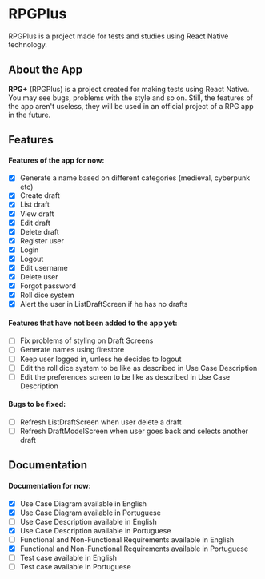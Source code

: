 # RPGPlus
RPGPlus is a project made for tests and studies using React Native technology.

## About the App
**RPG+** (RPGPlus) is a project created for making tests using React Native. You may see bugs, problems with the style and so on. Still, the features of the app aren't useless, they will be used in an official project of a RPG app in the future.

## Features
#### Features of the app for now:
- [x] Generate a name based on different categories (medieval, cyberpunk etc)
- [x] Create draft
- [x] List draft
- [x] View draft
- [x] Edit draft
- [x] Delete draft
- [x] Register user
- [x] Login
- [x] Logout
- [x] Edit username
- [x] Delete user
- [x] Forgot password
- [x] Roll dice system
- [x] Alert the user in ListDraftScreen if he has no drafts

#### Features that have not been added to the app yet:
- [ ] Fix problems of styling on Draft Screens
- [ ] Generate names using firestore
- [ ] Keep user logged in, unless he decides to logout
- [ ] Edit the roll dice system to be like as described in Use Case Description
- [ ] Edit the preferences screen to be like as described in Use Case Description

#### Bugs to be fixed:
- [ ] Refresh ListDraftScreen when user delete a draft
- [ ] Refresh DraftModelScreen when user goes back and selects another draft

## Documentation
#### Documentation for now:
- [x] Use Case Diagram available in English
- [x] Use Case Diagram available in Portuguese
- [ ] Use Case Description available in English
- [x] Use Case Description available in Portuguese
- [ ] Functional and Non-Functional Requirements available in English
- [x] Functional and Non-Functional Requirements available in Portuguese
- [ ] Test case available in English
- [ ] Test case available in Portuguese